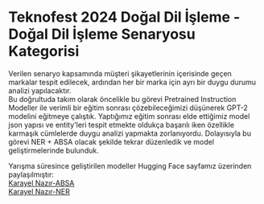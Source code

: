 # Teknofest 2024 Doğal Dil İşleme - Doğal Dil İşleme Senaryosu Kategorisi

Verilen senaryo kapsamında müşteri şikayetlerinin içerisinde geçen markalar tespit edilecek, ardından her bir marka için ayrı bir duygu durumu analizi yapılacaktır.  
Bu doğrultuda takım olarak öncelikle bu görevi Pretrained Instruction Modeller ile verimli bir eğitim sonrası çözebileceğimizi düşünerek GPT-2 modelini eğitmeye çalıştık. Yaptığımız eğitim sonrası elde ettiğimiz model json yapısı ve entity'leri tespit etmekte oldukça başarılı iken özellikle karmaşık cümlelerde duygu analizi yapmakta zorlanıyordu. Dolayısıyla bu görevi NER + ABSA olacak şekilde tekrar düzenledik ve model geliştirmelerinde bulunduk.

Yarışma süresince geliştirilen modeller Hugging Face sayfamız üzerinden paylaşılmıştır:\
[Karayel Nazır-ABSA](https://huggingface.co/Karayel-DDI/Nazir_ABSA) \
[Karayel Nazır-NER](https://huggingface.co/Karayel-DDI/Nazir_NER)
  
